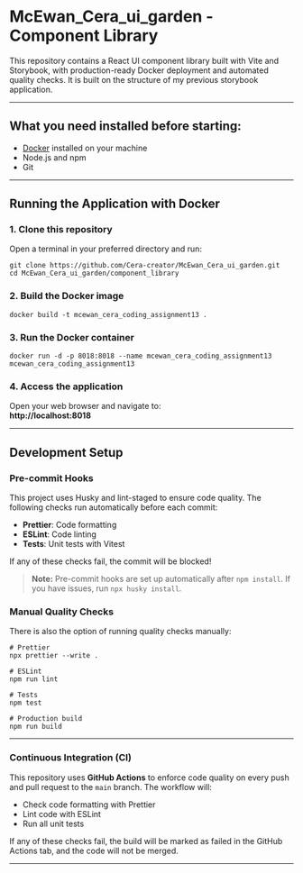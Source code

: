 # McEwan_Cera_ui_garden - Component Library

This repository contains a React UI component library built with Vite and Storybook, with production-ready Docker deployment and automated quality checks. It is built on the structure of my previous storybook application.

---

## What you need installed before starting:

- [Docker](https://www.docker.com/get-started) installed on your machine
- Node.js and npm
- Git

---

## Running the Application with Docker

### 1. Clone this repository

Open a terminal in your preferred directory and run:

```
git clone https://github.com/Cera-creator/McEwan_Cera_ui_garden.git
cd McEwan_Cera_ui_garden/component_library
```

### 2. Build the Docker image

```
docker build -t mcewan_cera_coding_assignment13 .
```

### 3. Run the Docker container

```
docker run -d -p 8018:8018 --name mcewan_cera_coding_assignment13 mcewan_cera_coding_assignment13
```

### 4. Access the application

Open your web browser and navigate to:  
**http://localhost:8018**

---

## Development Setup

### Pre-commit Hooks

This project uses Husky and lint-staged to ensure code quality. The following checks run automatically before each commit:

- **Prettier**: Code formatting
- **ESLint**: Code linting
- **Tests**: Unit tests with Vitest

If any of these checks fail, the commit will be blocked!

> **Note:** Pre-commit hooks are set up automatically after `npm install`. If you have issues, run `npx husky install`.

### Manual Quality Checks

There is also the option of running quality checks manually:

```
# Prettier
npx prettier --write .

# ESLint
npm run lint

# Tests
npm test

# Production build
npm run build
```

---

### Continuous Integration (CI)

This repository uses **GitHub Actions** to enforce code quality on every push and pull request to the `main` branch. The workflow will:

- Check code formatting with Prettier
- Lint code with ESLint
- Run all unit tests

If any of these checks fail, the build will be marked as failed in the GitHub Actions tab, and the code will not be merged.

---
